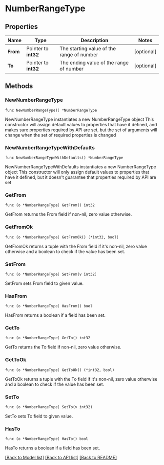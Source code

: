 # NumberRangeType

## Properties

Name | Type | Description | Notes
------------ | ------------- | ------------- | -------------
**From** | Pointer to **int32** | The starting value of the range of number | [optional] 
**To** | Pointer to **int32** | The ending value of the range of number | [optional] 

## Methods

### NewNumberRangeType

`func NewNumberRangeType() *NumberRangeType`

NewNumberRangeType instantiates a new NumberRangeType object
This constructor will assign default values to properties that have it defined,
and makes sure properties required by API are set, but the set of arguments
will change when the set of required properties is changed

### NewNumberRangeTypeWithDefaults

`func NewNumberRangeTypeWithDefaults() *NumberRangeType`

NewNumberRangeTypeWithDefaults instantiates a new NumberRangeType object
This constructor will only assign default values to properties that have it defined,
but it doesn't guarantee that properties required by API are set

### GetFrom

`func (o *NumberRangeType) GetFrom() int32`

GetFrom returns the From field if non-nil, zero value otherwise.

### GetFromOk

`func (o *NumberRangeType) GetFromOk() (*int32, bool)`

GetFromOk returns a tuple with the From field if it's non-nil, zero value otherwise
and a boolean to check if the value has been set.

### SetFrom

`func (o *NumberRangeType) SetFrom(v int32)`

SetFrom sets From field to given value.

### HasFrom

`func (o *NumberRangeType) HasFrom() bool`

HasFrom returns a boolean if a field has been set.

### GetTo

`func (o *NumberRangeType) GetTo() int32`

GetTo returns the To field if non-nil, zero value otherwise.

### GetToOk

`func (o *NumberRangeType) GetToOk() (*int32, bool)`

GetToOk returns a tuple with the To field if it's non-nil, zero value otherwise
and a boolean to check if the value has been set.

### SetTo

`func (o *NumberRangeType) SetTo(v int32)`

SetTo sets To field to given value.

### HasTo

`func (o *NumberRangeType) HasTo() bool`

HasTo returns a boolean if a field has been set.


[[Back to Model list]](../README.md#documentation-for-models) [[Back to API list]](../README.md#documentation-for-api-endpoints) [[Back to README]](../README.md)


